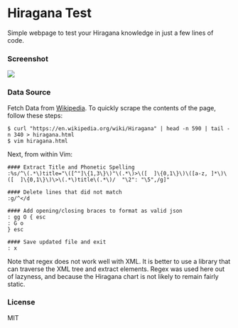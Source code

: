 # Hiragana Test

Simple webpage to test your Hiragana knowledge in just a few lines of code.

### Screenshot

<image src="https://raw.githubusercontent.com/at1as/at1as.github.io/master/github_repo_assets/hiragana-1.png">

### Data Source

Fetch Data from [Wikipedia](https://en.wikipedia.org/wiki/Hiragana). To quickly scrape the contents of the page, follow these steps:

```
$ curl "https://en.wikipedia.org/wiki/Hiragana" | head -n 590 | tail -n 340 > hiragana.html
$ vim hiragana.html
````

Next, from within Vim:

```
#### Extract Title and Phonetic Spelling
:%s/^\(.*\)title="\([^"]\{1,3\}\)"\(.*\)>\([  ]\{0,1\}\)\([a-z, ]*\)\([  ]\{0,1\}\)\>\(.*\)title\(.*\)/  "\2": "\5",/g]"

#### Delete lines that did not match
:g/^</d

#### Add opening/closing braces to format as valid json
: gg O { esc
: G o 
} esc

#### Save updated file and exit
: x
```

Note that regex does not work well with XML. It is better to use a library that can traverse the XML tree and extract elements. Regex was used here out of lazyness, and because the Hiragana chart is not likely to remain fairly static.


### License

MIT
